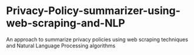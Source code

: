 # Privacy-Policy-summarizer-using-web-scraping-and-NLP
An approach to summarize privacy policies using web scraping techniques and Natural Language Processing algorithms
